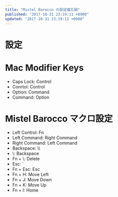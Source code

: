 ```yaml
---
title: "Mistel Barocco の設定備忘録"
published: "2017-10-31 23:19:11 +0900"
updated: "2017-10-31 23:19:11 +0900"
---
```


# 設定

# Mac Modifier Keys

- Caps Lock: Control
- Conrtol: Control
- Option: Command
- Command: Option

# Mistel Barocco マクロ設定

- Left Control: Fn
- Left Command: Right Command
- Right Command: Left Command
- Backspace: \\\
- \\\: Backspace
- Fn + \\\: Delete
- Esc: `
- Fn + Esc: Esc
- Fn + H: Move Left
- Fn + J: Move Down
- Fn + K: Move Up
- Fn + I: Home
